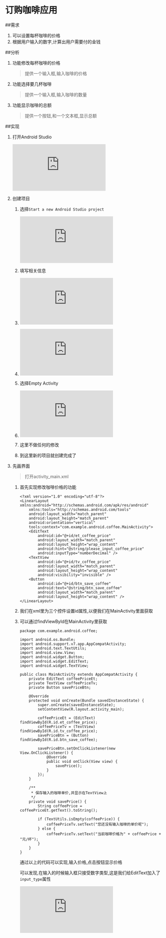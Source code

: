 # 订购咖啡应用
##需求
1.	可以设置每杯咖啡的价格
2.	根据用户输入的数字,计算出用户需要付的金钱

##分析
1.	功能修改每杯咖啡的价格
	>提供一个输入框,输入咖啡的价格
2.	功能选择要几杯咖啡
	>提供一个输入框,输入咖啡的数量
3.	功能显示咖啡的总额
	>提供一个按钮,和一个文本框,显示总额


##实现
1.	打开Android Studio

	![打开开发工具](http://www.studyjamscn.com/forum.php?mod=image&aid=34239&size=300x300&key=29c85a111b772b99&nocache=yes&type=fixnone)
2.	创建项目

	1.	选择`Start a new Android Studio project`
	
		![填写相应的信息](http://www.studyjamscn.com/forum.php?mod=image&aid=34242&size=300x300&key=f13d103709fdbc05&nocache=yes&type=fixnone)
	2.	填写相关信息
	3.	![](http://www.studyjamscn.com/forum.php?mod=image&aid=34243&size=300x300&key=f90fd681e71dd4f7&nocache=yes&type=fixnone)
	4.	![](http://www.studyjamscn.com/forum.php?mod=image&aid=34244&size=300x300&key=95cfdb7e8205ddd8&nocache=yes&type=fixnone)
	5.	选择Empty Activity
	6.	![](http://www.studyjamscn.com/forum.php?mod=image&aid=34245&size=300x300&key=24bef291fb1ec01b&nocache=yes&type=fixnone)
	7.	这里不做任何的修改
	8.	到这里新的项目就创建完成了

3.	先画界面
	>打开activity_main.xml
	
	1.	首先实现修改咖啡价格的功能
	
			<?xml version="1.0" encoding="utf-8"?>
			<LinearLayout xmlns:android="http://schemas.android.com/apk/res/android"
			    xmlns:tools="http://schemas.android.com/tools"
			    android:layout_width="match_parent"
			    android:layout_height="match_parent"
			    android:orientation="vertical"
			    tools:context="com.example.android.coffee.MainActivity">
			    <EditText
			        android:id="@+id/et_coffee_price"
			        android:layout_width="match_parent"
			        android:layout_height="wrap_content"
			        android:hint="@string/please_input_coffee_price"
			        android:inputType="numberDecimal" />
			    <TextView
			        android:id="@+id/tv_coffee_price"
			        android:layout_width="match_parent"
			        android:layout_height="wrap_content"
			        android:visibility="invisible" />		
			    <Button
			        android:id="@+id/btn_save_coffee"
			        android:text="@string/btn_save_coffee"
			        android:layout_width="match_parent"
			        android:layout_height="wrap_content" />
			</LinearLayout>

	2.	我们在xml里为三个控件设置id属性,以便我们在MainActivity里面获取
	3.	可以通过findViewById在MainActivity里获取
		
			package com.example.android.coffee;
	
			import android.os.Bundle;
			import android.support.v7.app.AppCompatActivity;
			import android.text.TextUtils;
			import android.view.View;
			import android.widget.Button;
			import android.widget.EditText;
			import android.widget.TextView;
			
			public class MainActivity extends AppCompatActivity {
			    private EditText coffeePriceEt;
			    private TextView coffeePriceTv;
			    private Button savePriceBtn;
			
			    @Override
			    protected void onCreate(Bundle savedInstanceState) {
			        super.onCreate(savedInstanceState);
			        setContentView(R.layout.activity_main);
			
			        coffeePriceEt = (EditText) findViewById(R.id.et_coffee_price);
			        coffeePriceTv = (TextView) findViewById(R.id.tv_coffee_price);
			        savePriceBtn = (Button) findViewById(R.id.btn_save_coffee);
			
			        savePriceBtn.setOnClickListener(new View.OnClickListener() {
			            @Override
			            public void onClick(View view) {
			                savePrice();
			            }
			        });
				}
				
				/**
				 * 保存输入的咖啡单价,并显示在TextView上
				 */
				private void savePrice() {
				    String coffeePrice = coffeePriceEt.getText().toString();
				
				    if (TextUtils.isEmpty(coffeePrice)) {
				        coffeePriceTv.setText("您还没有输入咖啡的单价呢");
				    } else {
				        coffeePriceTv.setText("当前咖啡价格为" + coffeePrice + "元/杯");
				    }
				}
			}
		通过以上的代码可以实现,输入价格,点击按钮显示价格

		可以发现,在输入的时候输入框只接受数字类型,这是我们给EditText加入了`input_type`属性

		![](http://www.studyjamscn.com/forum.php?mod=image&aid=34246&size=300x300&key=4785bc90c018f54e&nocache=yes&type=fixnone)
